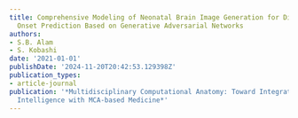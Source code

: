 ```yaml
---
title: Comprehensive Modeling of Neonatal Brain Image Generation for Disorder Development
  Onset Prediction Based on Generative Adversarial Networks
authors:
- S.B. Alam
- S. Kobashi
date: '2021-01-01'
publishDate: '2024-11-20T20:42:53.129398Z'
publication_types:
- article-journal
publication: '*Multidisciplinary Computational Anatomy: Toward Integration of Artificial
  Intelligence with MCA-based Medicine*'
---
```

